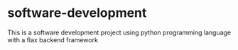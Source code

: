 # software-development
This is a software development project using python programming language with a flax backend framework
